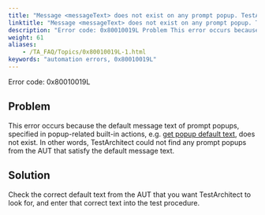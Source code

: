 ```yaml
--- 
title: "Message <messageText> does not exist on any prompt popup. TestArchitect could not detect the message."
linktitle: "Message <messageText> does not exist on any prompt popup. TestArchitect could not detect the message."
description: "Error code: 0x80010019L Problem This error occurs because the default message text of prompt popups, specified in popup-related built-in actions, e.g. get popup default text , does not exist. In other ..."
weight: 61
aliases: 
    - /TA_FAQ/Topics/0x80010019L-1.html
keywords: "automation errors, 0x80010019L"
---
```


Error code: 0x80010019L

## Problem

This error occurs because the default message text of prompt popups, specified in popup-related built-in actions, e.g. [get popup default text](/automation-guide/action-based-testing-language/built-in-actions/user-interface-actions/browsing/get-popup-default-text), does not exist. In other words, TestArchitect could not find any prompt popups from the AUT that satisfy the default message text.

## Solution

Check the correct default text from the AUT that you want TestArchitect to look for, and enter that correct text into the test procedure.



